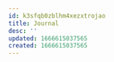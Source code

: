 ```yaml
---
id: k3sfqb0zblhm4xezxtrojao
title: Journal
desc: ''
updated: 1666615037565
created: 1666615037565
---
```

